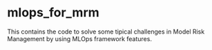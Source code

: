# mlops_for_mrm
This contains the code to solve some tipical challenges in Model Risk Management by using MLOps framework features.
